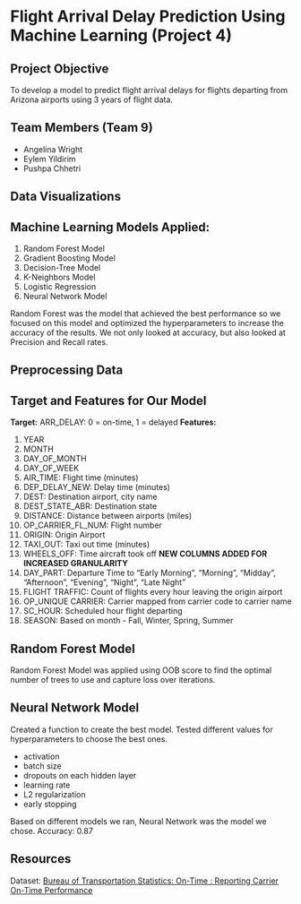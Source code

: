 # Flight Arrival Delay Prediction Using Machine Learning (Project 4)

## Project Objective
To develop a model to predict flight arrival delays for flights departing from Arizona airports using 3 years of flight data. 

## Team Members (Team 9)
- Angelina Wright
- Eylem Yildirim
- Pushpa Chhetri

## Data Visualizations

## Machine Learning Models Applied:
1. Random Forest Model
2. Gradient Boosting Model
3. Decision-Tree Model
4. K-Neighbors Model
5. Logistic Regression
6. Neural Network Model

 Random Forest was the model that achieved the best performance so we focused on this model and optimized the hyperparameters to increase the accuracy of the results. We not only looked at accuracy, but also looked at Precision and Recall rates. 

## Preprocessing Data

## Target and Features for Our Model
**Target:** ARR_DELAY: 0 = on-time, 1 = delayed
**Features:**
1. YEAR
2. MONTH
3. DAY_OF_MONTH
4. DAY_OF_WEEK
5. AIR_TIME: Flight time (minutes)
6. DEP_DELAY_NEW: Delay time (minutes)
7. DEST: Destination airport, city name
8. DEST_STATE_ABR: Destination state 
9. DISTANCE: Distance between airports (miles)
10. OP_CARRIER_FL_NUM: Flight number
11. ORIGIN: Origin Airport
12. TAXI_OUT: Taxi out time (minutes)
13. WHEELS_OFF: Time aircraft took off
**NEW COLUMNS ADDED FOR INCREASED GRANULARITY**
15. DAY_PART: Departure Time to “Early Morning”, “Morning”, “Midday”, “Afternoon”, “Evening”, “Night”, “Late Night”
16. FLIGHT TRAFFIC: Count of flights every hour leaving the origin airport
17. OP_UNIQUE CARRIER: Carrier mapped from carrier code to carrier name
18. SC_HOUR: Scheduled hour flight departing
19. SEASON: Based on month - Fall, Winter, Spring, Summer

## Random Forest Model
Random Forest Model was applied using OOB score to find the optimal number of trees to use and capture loss over iterations. 

## Neural Network Model
Created a function to create the best model. Tested different values for hyperparameters to choose the best ones.
- activation
- batch size
- dropouts on each hidden layer
- learning rate
- L2 regularization
- early stopping

Based on different models we ran, Neural Network was the model we chose. 
Accuracy: 0.87


## Resources
Dataset: [Bureau of Transportation Statistics: On-Time : Reporting Carrier On-Time Performance](https://www.transtats.bts.gov/DL_SelectFields.aspx?gnoyr_VQ=FGJ&QO_fu146_anzr=b0-gvzr)
